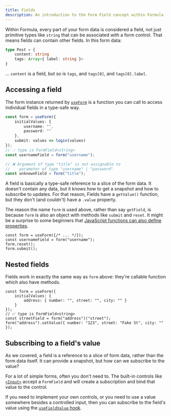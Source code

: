 ```yaml
---
title: Fields
description: An introduction to the Form Field concept within Formula
---
```


Within Formula, every part of your form data is considered a field, not just primitive types like `string` that can be 
associated with a form control. That means fields can contain other fields. In this form data:

```typescript
type Post = {
    content: string
    tags: Array<{ label: string }>
}
```

... `content` is a field, but so is `tags`, and `tags[0]`, and `tags[0].label`.

## Accessing a field

The form instance returned by [`useForm`](/hooks/useForm) is a function you can call to access individual fields in
a type-safe way.

```typescript
const form = useForm({
    initialValues: {
        username: "",
        password: ""
    },
    submit: values => login(values)
});
// ✅ type is FormField<string>
const usernameField = form("username");

// ❌ Argument of type "title" is not assignable to 
//    parameter of type "username" | "password"
const unknownField = form("title");
```

A field is basically a type-safe reference to a slice of the form data. It doesn't contain any data, but it knows
how to get a snapshot and how to subscribe to updates. For that reason, Fields have a `getValue()` function, but they
don't (and couldn't) have a `.value` property.

The reason the name `form` is used above, rather than say `getField`, is because `form` is also an object with
methods like `submit` and `reset`. It might be a surprise to some beginners that
[JavaScript functions can also define
properties](https://developer.mozilla.org/en-US/docs/Web/JavaScript/Reference/Functions).

```tsx
const form = useForm({/* ... */});
const usernameField = form("username");
form.reset();
form.submit();
```

## Nested fields

Fields work in exactly the same way as `form` above: they're callable function which also have methods.

```tsx
const form = useForm({
    initialValues: {
        address: { number: "", street: "", city: "" }
    }
});
// ✅ type is FormField<string>
const streetField = form("address")("street");
form("address").setValue({ number: "123", street: "Fake St", city: "" });
```

## Subscribing to a field's value

As we covered, a field is a reference to a slice of form data, rather than the form data itself. It can provide a
snapshot, but how can we subscribe to the value?

For a lot of simple forms, often you don't need to. The built-in controls like [`<Input>`](/components/Input) accept a
`FormField` and will create a subscription and bind that value to the control.

If you need to implement your own controls, or you need to use a value somewhere besides a controlled input, then you
can subscribe to the field's value using the [`useFieldValue` hook](/hooks/useFieldValue).
